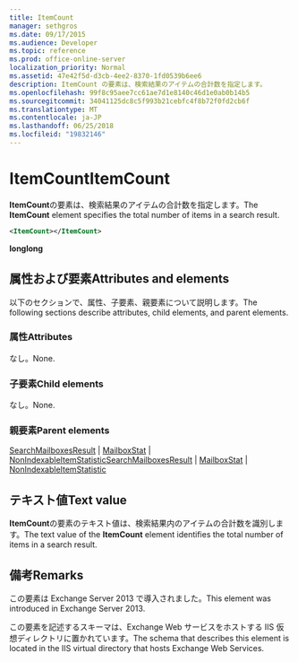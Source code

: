 ```yaml
---
title: ItemCount
manager: sethgros
ms.date: 09/17/2015
ms.audience: Developer
ms.topic: reference
ms.prod: office-online-server
localization_priority: Normal
ms.assetid: 47e42f5d-d3cb-4ee2-8370-1fd0539b6ee6
description: ItemCount の要素は、検索結果のアイテムの合計数を指定します。
ms.openlocfilehash: 99f8c95aee7cc61ae7d1e8140c46d1e0ab0b14b5
ms.sourcegitcommit: 34041125dc8c5f993b21cebfc4f8b72f0fd2cb6f
ms.translationtype: MT
ms.contentlocale: ja-JP
ms.lasthandoff: 06/25/2018
ms.locfileid: "19832146"
---
```

# <a name="itemcount"></a><span data-ttu-id="83e9b-103">ItemCount</span><span class="sxs-lookup"><span data-stu-id="83e9b-103">ItemCount</span></span>

<span data-ttu-id="83e9b-104">**ItemCount**の要素は、検索結果のアイテムの合計数を指定します。</span><span class="sxs-lookup"><span data-stu-id="83e9b-104">The **ItemCount** element specifies the total number of items in a search result.</span></span> 
  
```XML
<ItemCount></ItemCount>
```

 <span data-ttu-id="83e9b-105">**long**</span><span class="sxs-lookup"><span data-stu-id="83e9b-105">**long**</span></span>
## <a name="attributes-and-elements"></a><span data-ttu-id="83e9b-106">属性および要素</span><span class="sxs-lookup"><span data-stu-id="83e9b-106">Attributes and elements</span></span>

<span data-ttu-id="83e9b-107">以下のセクションで、属性、子要素、親要素について説明します。</span><span class="sxs-lookup"><span data-stu-id="83e9b-107">The following sections describe attributes, child elements, and parent elements.</span></span>
  
### <a name="attributes"></a><span data-ttu-id="83e9b-108">属性</span><span class="sxs-lookup"><span data-stu-id="83e9b-108">Attributes</span></span>

<span data-ttu-id="83e9b-109">なし。</span><span class="sxs-lookup"><span data-stu-id="83e9b-109">None.</span></span>
  
### <a name="child-elements"></a><span data-ttu-id="83e9b-110">子要素</span><span class="sxs-lookup"><span data-stu-id="83e9b-110">Child elements</span></span>

<span data-ttu-id="83e9b-111">なし。</span><span class="sxs-lookup"><span data-stu-id="83e9b-111">None.</span></span>
  
### <a name="parent-elements"></a><span data-ttu-id="83e9b-112">親要素</span><span class="sxs-lookup"><span data-stu-id="83e9b-112">Parent elements</span></span>

<span data-ttu-id="83e9b-113">[SearchMailboxesResult](searchmailboxesresult.md) | [MailboxStat](mailboxstat.md) | [NonIndexableItemStatistic](nonindexableitemstatistic.md)</span><span class="sxs-lookup"><span data-stu-id="83e9b-113">[SearchMailboxesResult](searchmailboxesresult.md) | [MailboxStat](mailboxstat.md) | [NonIndexableItemStatistic](nonindexableitemstatistic.md)</span></span>
  
## <a name="text-value"></a><span data-ttu-id="83e9b-114">テキスト値</span><span class="sxs-lookup"><span data-stu-id="83e9b-114">Text value</span></span>

<span data-ttu-id="83e9b-115">**ItemCount**の要素のテキスト値は、検索結果内のアイテムの合計数を識別します。</span><span class="sxs-lookup"><span data-stu-id="83e9b-115">The text value of the **ItemCount** element identifies the total number of items in a search result.</span></span> 
  
## <a name="remarks"></a><span data-ttu-id="83e9b-116">備考</span><span class="sxs-lookup"><span data-stu-id="83e9b-116">Remarks</span></span>

<span data-ttu-id="83e9b-117">この要素は Exchange Server 2013 で導入されました。</span><span class="sxs-lookup"><span data-stu-id="83e9b-117">This element was introduced in Exchange Server 2013.</span></span>
  
<span data-ttu-id="83e9b-118">この要素を記述するスキーマは、Exchange Web サービスをホストする IIS 仮想ディレクトリに置かれています。</span><span class="sxs-lookup"><span data-stu-id="83e9b-118">The schema that describes this element is located in the IIS virtual directory that hosts Exchange Web Services.</span></span>
  

